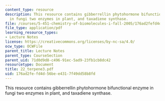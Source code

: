 ```yaml
---
content_type: resource
description: This resource contains gibberrellin phytohormone bifunctional enzyme
  in fungi two enzymes in plant, and taxadiene synthase.
file: /courses/5-451-chemistry-of-biomolecules-i-fall-2005/176ad2fefd4d56bee4317f49dd58b8fd_22_terpene3.pdf
file_type: application/pdf
learning_resource_types:
- Lecture Notes
license: https://creativecommons.org/licenses/by-nc-sa/4.0/
ocw_type: OCWFile
parent_title: Lecture Notes
parent_type: CourseSection
parent_uid: 71d0d9d8-c496-91ec-5ad9-23fb1cb8dc42
resourcetype: Document
title: 22_terpene3.pdf
uid: 176ad2fe-fd4d-56be-e431-7f49dd58b8fd
---
```

This resource contains gibberrellin phytohormone bifunctional enzyme in fungi two enzymes in plant, and taxadiene synthase.